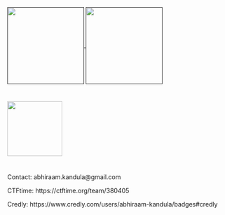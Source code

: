 <a href="">
  <img height=175 align="center" src="https://github-readme-stats.vercel.app/api?username=Abhik837&hide=issues&show_icons=true&theme=synthwave" />
</a>
<a href="">
  <img height=175 align="center" src="https://github-readme-stats.vercel.app/api/top-langs/?username=Abhik837&show_icons=true&layout=compact&theme=synthwave" />
</a>
<h1></h1>
<div>
  <img height=125 align="center" src="https://images.credly.com/size/680x680/images/00634f82-b07f-4bbd-a6bb-53de397fc3a6/image.png" />
</div>
<h1></h1>
<div>
<p>Contact: abhiraam.kandula@gmail.com</p>
<p>CTFtime: https://ctftime.org/team/380405</p>
<p>Credly: https://www.credly.com/users/abhiraam-kandula/badges#credly</p>
</div>
